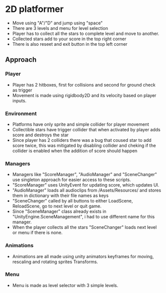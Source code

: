 # 2D platformer
- Move using "A"/"D" and jump using "space"
- There are 3 levels and menu for level selection
- Player has to collect all the stars to complete level and move to another.
- Collected stars add to your score in the top right corner
- There is also reseet and exit button in the top left corner

## Approach

### Player
- Player has 2 hitboxes, first for collisions and second for ground check as trigger
- Movement is made using rigidbody2D and its velocity based on player inputs.

### Environment
- Platforms have only sprite and simple collider for player movement
- Collectible stars have trigger collider that when activated by player adds score and destroys the star
-  Since player has 2 colliders there was a bug that coused star to add score twice, this was mitigated by disabling collider and cheking if the collider is enabled when the addition of score should happen

### Managers
- Managers like "ScoreManager", "AudioManager" and "SceneChanger" use singleton approach for easier access to these scripts.
 - "ScoreManager" uses UnityEvent for updating score, which updates UI.
 - "AudioManager" loads all audioclips from /Assets/Resources/ and stores them in dictionary with their file names as keys
 - "SceneChanger" called by all buttons to either LoadScene, ReloadScene, go to next level or quit game.
  - Since "SceneManager" class already exists in "UnityEngine.SceneManagement", i had to use different name for this manager.
  - When the player collects all the stars "SceneChanger" loads next level or menu if there is none.

### Animations
- Animations are all made using unity animators keyframes for moving, rescaling and rotating sprites Transforms.

### Menu
- Menu is made as level selector with 3 simple levels.
